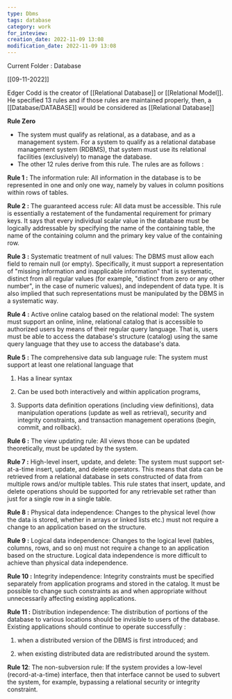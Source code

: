 ```yaml
---
type: Dbms
tags: database
category: work
for_inteview: 
creation_date: 2022-11-09 13:08
modification_date: 2022-11-09 13:08
---
```


  
Current Folder : Database




[[09-11-2022]]

Edger Codd is the creator of [[Relational Database]] or [[Relational Model]].  He specified 13 rules and if those rules are maintained properly, then, a [[Database/DATABASE]] would be considered as [[Relational Database]]

**Rule Zero**

-   The system must qualify as relational, as a database, and as a management system. For a system to qualify as a relational database management system (RDBMS), that system must use its relational facilities (exclusively) to manage the database.
-   The other 12 rules derive from this rule. The rules are as follows :

**Rule 1 :** The information rule: All information in the database is to be represented in one and only one way, namely by values in column positions within rows of tables.

**Rule 2 :** The guaranteed access rule: All data must be accessible. This rule is essentially a restatement of the fundamental requirement for primary keys. It says that every individual scalar value in the database must be logically addressable by specifying the name of the containing table, the name of the containing column and the primary key value of the containing row.

**Rule 3 :** Systematic treatment of null values: The DBMS must allow each field to remain null (or empty). Specifically, it must support a representation of "missing information and inapplicable information" that is systematic, distinct from all regular values (for example, "distinct from zero or any other number", in the case of numeric values), and independent of data type. It is also implied that such representations must be manipulated by the DBMS in a systematic way.

**Rule 4 :** Active online catalog based on the relational model: The system must support an online, inline, relational catalog that is accessible to authorized users by means of their regular query language. That is, users must be able to access the database's structure (catalog) using the same query language that they use to access the database's data.

**Rule 5 :** The comprehensive data sub language rule: The system must support at least one relational language that

1. Has a linear syntax

2. Can be used both interactively and within application programs,

3. Supports data definition operations (including view definitions), data manipulation operations (update as well as retrieval), security and integrity constraints, and transaction management operations (begin, commit, and rollback).

**Rule 6 :** The view updating rule: All views those can be updated theoretically, must be updated by the system.

**Rule 7 :** High-level insert, update, and delete: The system must support set-at-a-time insert, update, and delete operators. This means that data can be retrieved from a relational database in sets constructed of data from multiple rows and/or multiple tables. This rule states that insert, update, and delete operations should be supported for any retrievable set rather than just for a single row in a single table.

**Rule 8 :** Physical data independence: Changes to the physical level (how the data is stored, whether in arrays or linked lists etc.) must not require a change to an application based on the structure.

**Rule 9 :** Logical data independence: Changes to the logical level (tables, columns, rows, and so on) must not require a change to an application based on the structure. Logical data independence is more difficult to achieve than physical data independence.

**Rule 10 :** Integrity independence: Integrity constraints must be specified separately from application programs and stored in the catalog. It must be possible to change such constraints as and when appropriate without unnecessarily affecting existing applications.

**Rule 11 :** Distribution independence: The distribution of portions of the database to various locations should be invisible to users of the database. Existing applications should continue to operate successfully :

1. when a distributed version of the DBMS is first introduced; and

2. when existing distributed data are redistributed around the system.

**Rule 12**: The non-subversion rule: If the system provides a low-level (record-at-a-time) interface, then that interface cannot be used to subvert the system, for example, bypassing a relational security or integrity constraint.